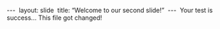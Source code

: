 ---  layout: slide  title: “Welcome to our second slide!”  ---  Your test is success...
This file got changed!

